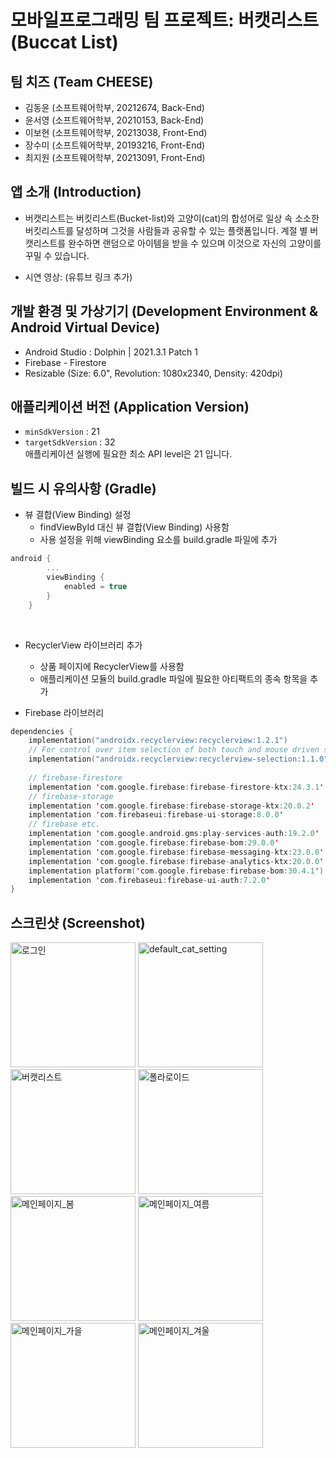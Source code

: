 # 모바일프로그래밍 팀 프로젝트: 버캣리스트 (Buccat List)

## 팀 치즈 (Team CHEESE)
- 김동윤 (소프트웨어학부, 20212674, Back-End)
- 윤서영 (소프트웨어학부, 20210153, Back-End)
- 이보현 (소프트웨어학부, 20213038, Front-End)
- 장수미 (소프트웨어학부, 20193216, Front-End)
- 최지원 (소프트웨어학부, 20213091, Front-End)


## 앱 소개 (Introduction)
- 버캣리스트는 버킷리스트(Bucket-list)와 고양이(cat)의 합성어로
일상 속 소소한 버킷리스트를 달성하며 그것을 사람들과 공유할 수 있는 플랫폼입니다. 계절 별 버캣리스트를 완수하면 랜덤으로 아이템을 받을 수 있으며 이것으로 자신의 고양이를 꾸밀 수 있습니다.

- 시연 영상: (유튜브 링크 추가)


## 개발 환경 및 가상기기 (Development Environment & Android Virtual Device)
- Android Studio : Dolphin | 2021.3.1 Patch 1
- Firebase - Firestore
- Resizable (Size: 6.0", Revolution: 1080x2340, Density: 420dpi)


## 애플리케이션 버전 (Application Version)
- `minSdkVersion` : 21
- `targetSdkVersion` : 32 <br/>
애플리케이션 실행에 필요한 최소 API level은 21 입니다.


## 빌드 시 유의사항 (Gradle)
- 뷰 결합(View Binding) 설정
  - findViewById 대신 뷰 결합(View Binding) 사용함
  - 사용 설정을 위해 viewBinding 요소를 build.gradle 파일에 추가
  
```kotlin  
android {
        ...
        viewBinding {
            enabled = true
        }
    }
```    

<br />

- RecyclerView 라이브러리 추가
  - 상품 페이지에 RecyclerView를 사용함
  - 애플리케이션  모듈의 build.gradle 파일에 필요한 아티팩트의 종속 항목을 추가

- Firebase 라이브러리 


```kotlin  
dependencies {
    implementation("androidx.recyclerview:recyclerview:1.2.1")
    // For control over item selection of both touch and mouse driven selection
    implementation("androidx.recyclerview:recyclerview-selection:1.1.0")
    
    // firebase-firestore
    implementation 'com.google.firebase:firebase-firestore-ktx:24.3.1'
    // firebase-storage
    implementation 'com.google.firebase:firebase-storage-ktx:20.0.2'
    implementation 'com.firebaseui:firebase-ui-storage:8.0.0'
    // firebase etc.
    implementation 'com.google.android.gms:play-services-auth:19.2.0'
    implementation 'com.google.firebase:firebase-bom:29.0.0'
    implementation 'com.google.firebase:firebase-messaging-ktx:23.0.0'
    implementation 'com.google.firebase:firebase-analytics-ktx:20.0.0'
    implementation platform('com.google.firebase:firebase-bom:30.4.1')
    implementation 'com.firebaseui:firebase-ui-auth:7.2.0'
}
```    




## 스크린샷 (Screenshot)
<div>
<img width="200" alt="로그인" src="https://user-images.githubusercontent.com/104475363/203085884-8cad3c9e-4b98-4534-a2bb-1a7c3e80646b.png">
<img width="200" alt="default_cat_setting" src="https://user-images.githubusercontent.com/104475363/203085953-a8ed5562-002c-4261-9b89-23c58c07e28c.png">
<img width="200" alt="버캣리스트" src="https://user-images.githubusercontent.com/104475363/203806546-0c88f810-f044-4899-b3cd-38bb0d1f6590.png">
<img width="200" alt="폴라로이드" src="https://user-images.githubusercontent.com/104475363/203086143-c51c3ed0-570e-4588-9870-8a22e4766310.png">
<div/>



<div>
<img width="200" alt="메인페이지_봄" src="https://user-images.githubusercontent.com/104475363/203086034-87c8837e-4859-464b-88ef-b5c4b83ffb7e.png">
<img width="200" alt="메인페이지_여름" src="https://user-images.githubusercontent.com/104475363/203086046-639760c8-4713-4696-b638-1ea9edf56bf7.png">
<img width="200" alt="메인페이지_가을" src="https://user-images.githubusercontent.com/104475363/203086355-dd2bd45c-a943-49ca-aa7c-4653e2b421ad.png">
<img width="200" alt="메인페이지_겨울" src="https://user-images.githubusercontent.com/104475363/203086375-e37b8e76-6609-4a29-9524-a00901db5e0d.png">
<div/>


